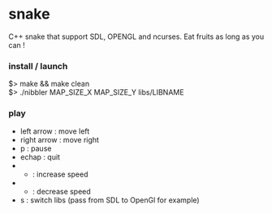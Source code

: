 snake
=====

C++ snake that support SDL, OPENGL and ncurses.
Eat fruits as long as you can !

### install / launch

$> make && make clean  
$> ./nibbler MAP_SIZE_X MAP_SIZE_Y libs/LIBNAME

### play

* left arrow : move left
* right arrow : move right
* p : pause
* echap : quit
* + : increase speed
* - : decrease speed
* s : switch libs (pass from SDL to OpenGl for example)
